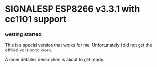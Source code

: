 # SIGNALESP ESP8266 v3.3.1  with cc1101 support 


### Getting started

This is a special version that works for me. Unfortunately I did not get the official version to work. 

A more detailed description is about to get ready.
